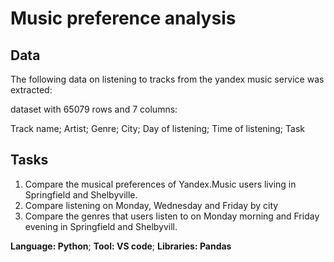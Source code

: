 # Music preference analysis

## Data

The following data on listening to tracks from the yandex music service was extracted:

dataset with 65079 rows and 7 columns: 

Track name;
Artist;
Genre;
City;
Day of listening;
Time of listening;
Task

## Tasks

1. Compare the musical preferences of Yandex.Music users living in Springfield and Shelbyville.
2. Compare listening on Monday, Wednesday and Friday by city
3. Compare the genres that users listen to on Monday morning and Friday evening in Springfield and Shelbyvill.

**Language: Python**;
**Tool: VS code**;
**Libraries: Pandas**
